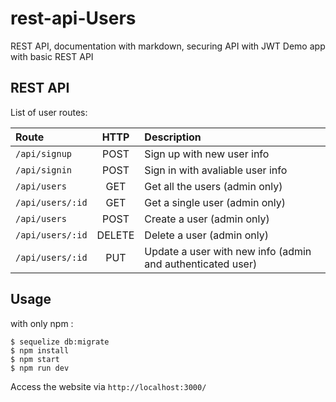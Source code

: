# rest-api-Users
REST API, documentation with markdown, securing API with JWT Demo app with basic REST API

## REST API

List of user routes:

| Route               | HTTP          | Description      |
|:--------------------|:-------------:|:----------------|
| `/api/signup`       |POST           | Sign up with new user info|
| `/api/signin`       |POST           | Sign in with avaliable user info|
| `/api/users`        |GET            | Get all the users (admin only)|
| `/api/users/:id`    |GET            | Get a single user (admin only)|
| `/api/users`        |POST           | Create a user (admin only)|
| `/api/users/:id`    |DELETE         | Delete a user (admin only)|
| `/api/users/:id`    |PUT            | Update a user with new info (admin and authenticated user)|

## Usage
with only npm :
```
$ sequelize db:migrate
$ npm install
$ npm start
$ npm run dev
```

Access the website via `http://localhost:3000/`